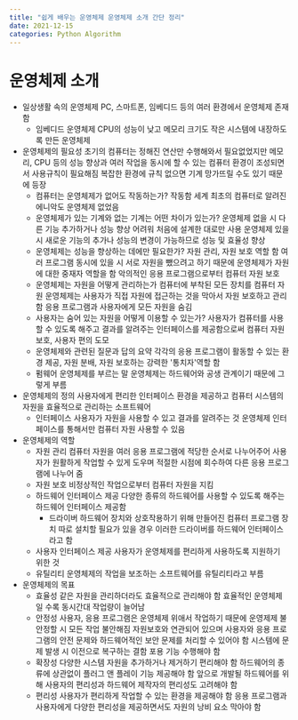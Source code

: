```yaml
---
title: "쉽게 배우는 운영체제 운영체제 소개 간단 정리"
date: 2021-12-15
categories: Python Algorithm
---
```


# 운영체제 소개

- 일상생활 속의 운영체제
  PC, 스마트폰, 임베디드 등의 여러 환경에서 운영체제 존재함
  - 임베디드 운영체제
    CPU의 성능이 낮고 메모리 크기도 작은 시스템에 내장하도록 만든 운영체제
- 운영체제의 필요성
  초기의 컴퓨터는 정해진 연산만 수행해와서 필요없었지만 메모리, CPU 등의 성능 향상과 여러 작업을 동시에 할 수 있는 컴퓨터 환경이 조성되면서 사용규칙이 필요해짐
  복잡한 환경에 규칙 없으면 기계 망가뜨릴 수도 있기 때문에 등장
  - 컴퓨터는 운영체제가 없어도 작동하는가?
    작동함
    세계 최초의 컴퓨터로 알려진 에니악도 운영체제 없었음
  - 운영체제가 있는 기계와 없는 기계는 어떤 차이가 있는가?
    운영체제 없을 시 다른 기능 추가하거나 성능 향상 어려워 처음에 설계한 대로만 사용
    운영체제 있을 시 새로운 기능의 추가나 성능의 변경이 가능하므로 성능 및 효율성 향상
  - 운영체제는 성능을 향상하는 데에만 필요한가?
    자원 관리, 자원 보호 역할 함
    여러 프로그램 동시에 있을 시 서로 자원을 뺐으려고 하기 때문에 운영체제가 자원에 대한 중재자 역할을 함
    악의적인 응용 프로그램으로부터 컴퓨터 자원 보호
  - 운영체제는 자원을 어떻게 관리하는가
    컴퓨터에 부착된 모든 장치를 컴퓨터 자원
    운영체제는 사용자가 직접 자원에 접근하는 것을 막아서 자원 보호하고 관리함
    응용 프로그램과 사용자에게 모든 자원을 숨김
  - 사용자는 숨어 있는 자원을 어떻게 이용할 수 있는가?
    사용자가 컴퓨터를 사용할 수 있도록 해주고 결과를 알려주는 인터페이스를 제공함으로써 컴퓨터 자원 보호, 사용자 편의 도모
  - 운영체제와 관련된 질문과 답의 요약
    각각의 응용 프로그램이 활동할 수 있는 환경 제공, 자원 분배, 자원 보호하는 강력한 '통치자'역할 함
  - 펌웨어
    운영체제를 부르는 말
    운영체제는 하드웨어와 공생 관계이기 때문에 그렇게 부름
- 운영체제의 정의
  사용자에게 편리한 인터페이스 환경을 제공하고 컴퓨터 시스템의 자원을 효율적으로 관리하는 소프트웨어
  - 인터페이스
    사용자가 자원을 사용할 수 있고 결과를 알려주는 것
    운영체제 인터페이스를 통해서만 컴퓨터 자원 사용할 수 있음
- 운영체제의 역할
  - 자원 관리
    컴퓨터 자원을 여러 응용 프로그램에 적당한 순서로 나누어주어 사용자가 원활하게 작업할 수 있게 도우며 적절한 시점에 회수하여 다른 응용 프로그램에 나누어 줌
  - 자원 보호
    비정상적인 작업으로부터 컴퓨터 자원을 지킴
  - 하드웨어 인터페이스 제공
    다양한 종류의 하드웨어를 사용할 수 있도록 해주는 하드웨어 인터페이스 제공함
    - 드라이버
      하드웨어 장치와 상호작용하기 위해 만들어진 컴퓨터 프로그램 장치
      따로 설치할 필요가 있을 경우 이러한 드라이버를 하드웨어 인터페이스라고 함
  - 사용자 인터페이스 제공
    사용자가 운영체제를 편리하게 사용하도록 지원하기 위한 것
  - 유틸리티
    운영체제의 작업을 보조하는 소프트웨어를 유틸리티라고 부름
- 운영체제의 목표
  - 효율성
    같은 자원을 관리하더라도 효율적으로 관리해야 함
    효율적인 운영체제일 수록 동시간대 작업량이 늘어남
  - 안정성
    사용자, 응용 프로그램은 운영체제 위애서 작업하기 때문에 운영제제 불안정할 시 모든 작업 불안해짐
    자원보호와 연관되어 있으며 사용자와 응용 프로그램의 안전 문제와 하드웨어적인 보안 문제를 처리할 수 있어야 함
    시스템에 문제 발생 시 이전으로 복구하는 결함 포용 기능 수행해야 함
  - 확장성
    다양한 시스템 자원을 추가하거나 제거하기 편리해야 함
    하드웨어의 종류에 상관없이 플러그 앤 플레이 기능 제공해야 함
    앞으로 개발될 하드웨어를 위해 사용자의 편리성과 하드웨어 제작자의 편리성도 고려해야 함
  - 편리성
    사용자가 편리하게 작업할 수 있는 환경을 제공해야 함
    응용 프로그램과 사용자에게 다양한 편리성을 제공하면서도 자원의 낭비 요소 막아야 함
